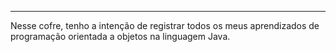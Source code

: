 
---

Nesse cofre, tenho a intenção de registrar todos os meus aprendizados de programação orientada a objetos na linguagem Java.

